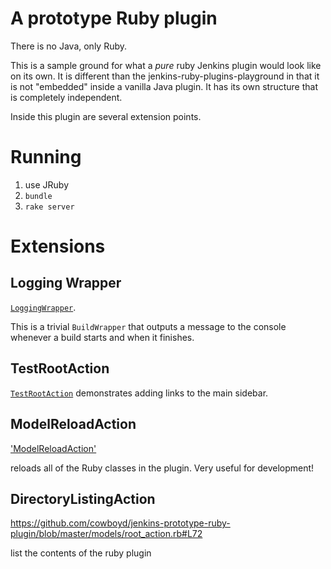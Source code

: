 # A prototype Ruby plugin

There is no Java, only Ruby.

This is a sample ground for what a *pure* ruby Jenkins plugin would look like on its own. It is different
than the jenkins-ruby-plugins-playground in that it is not "embedded" inside a vanilla Java plugin. It has
its own structure that is completely independent.

Inside this plugin are several extension points.

# Running

1. use JRuby
1. `bundle`
1. `rake server`

# Extensions

## Logging Wrapper
 [`LoggingWrapper`](https://github.com/cowboyd/jenkins-prototype-ruby-plugin/blob/master/models/logging_wrapper.rb).

This is a trivial `BuildWrapper` that outputs a message to the console whenever a build starts and when it finishes.

## TestRootAction

 [`TestRootAction`](https://github.com/cowboyd/jenkins-prototype-ruby-plugin/blob/master/models/root_action.rb) demonstrates adding links to the main sidebar.

## ModelReloadAction

 ['ModelReloadAction'](https://github.com/cowboyd/jenkins-prototype-ruby-plugin/blob/master/models/root_action.rb#L50)

 reloads all of the Ruby classes in the plugin. Very useful for development!

## DirectoryListingAction

 https://github.com/cowboyd/jenkins-prototype-ruby-plugin/blob/master/models/root_action.rb#L72

 list the contents of the ruby plugin

